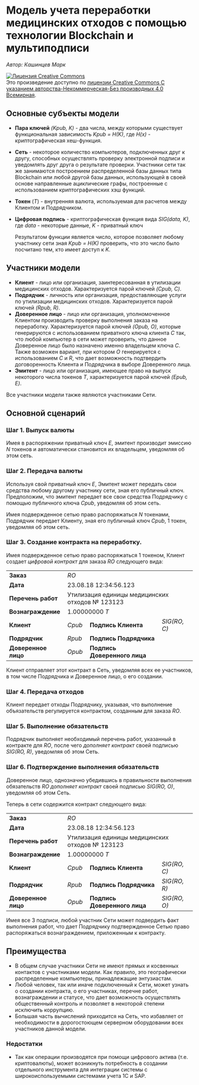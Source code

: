 # Модель учета переработки медицинских отходов с помощью технологии Blockchain и мультиподписи
*Автор: Кашинцев Марк*

<a rel="license" href="http://creativecommons.org/licenses/by-nc-nd/4.0/"><img alt="Лицензия Creative Commons" style="border-width:0" src="https://i.creativecommons.org/l/by-nc-nd/4.0/88x31.png" /></a><br />Это произведение доступно по <a rel="license" href="http://creativecommons.org/licenses/by-nc-nd/4.0/">лицензии Creative Commons С указанием авторства-Некоммерческая-Без производных 4.0 Всемирная</a>.

## Основные субъекты модели

* **Пара ключей** *(Kpub, K)* - два числа, между которыми существует функциональная зависимость *Kpub = H(K)*, где *H(x)* - криптографическая хеш-функция.
* **Cеть** - некоторое количество компьютеров, подключенных друг к другу, способных осуществлять проверку электронной подписи и уведомлять друг друга о результате проверки. Участники сети так же занимаются построением распределенной базы данных типа Blockchain или любой другой базы данных, использующей в своей основе направленные ациклические графы, построенные с использованием криптографических хэш функций.
* **Токен** (*T*) - внутренняя валюта, используемая для расчетов между Клиентом и Подрядчиком.
* **Цифровая подпись** - криптографическая функция вида *SIG(data, K)*, где *data* - некоторые данные, *K* - приватный ключ

  Результатом функции является число, которое позволяет любому участнику сети зная *Kpub = H(K)* проверить, что это число было посчитано тем, кто имеет доступ к *K*.

## Участники модели

* **Клиент** - лицо или организация, заинтересованная в утилизации медицинских отходов. Характеризуется парой ключей *(Cpub, C)*.
* **Подрядчик** - личность или организация, предоставляющие услуги по утилизации медицинских отходов. Характеризуется парой ключей *(Rpub, R)*.
* **Доверенное лицо** - лицо или организация, уполномоченное Клиентом производить проверку выполнения заказа на переработку. Характеризуется парой ключей *(Opub, O)*, которые генерируются с использованием приватного ключа клиента *C* так, что любой компьютер в сети может проверить, что данное Доверенное лицо было назначено именно владельцем ключа *C*. Также возможен вариант, при котором *O* генерируется с использованием *C* и *R*, что дает возможность подтвердить договоренность Клиента и Подрядчика в выборе Доверенного лица.
* **Эмитент** - лицо или организация, имеющее право на выпуск некоторого числа токенов *T*, характеризуется парой ключей *(Epub, E)*.

Все участники модели также являются участниками Сети.

## Основной сценарий

### Шаг 1. Выпуск валюты

Имея в распоряжении приватный ключ *E*, эмитент производит эмиссию *N* токенов и автоматически становится их владельцем, уведомляя об этом сеть.

### Шаг 2. Передача валюты

Используя свой приватный ключ *E*, Эмитент может передать свои средства любому другому участнику сети, зная его публичный ключ. Предположим, что эмитент передает все свои средства Подрядчику с помощью публичного ключа *Cpub*, уведомляя об этом сеть.

Имея подвержденное сетью право распоряжаться *N* токенами, Подрядчик передает Клиенту, зная его публичный ключ *Cpub*, 1 токен, уведомляя об этом сеть.

### Шаг 3. Создание контракта на переработку.

Имея подвержденное сетью право распоряжаться 1 токеном, Клиент создает *цифровой контракт* для заказа *RO* следующего вида:

<table>
  <tbody>
    <tr>
    <td><b>Заказ</b></td>
    <td colspan="3"><i>RO</i></td>
    </tr>
    <tr>
    <td><b>Дата</b></td>
      <td colspan="3">23.08.18 12:34:56.123</td>
    </tr>
    <tr>
    <td><b>Перечень работ</b></td>
      <td colspan="3">Утилизация единицы медицинских отходов № 123123</td>
    </tr>
    <tr>
    <td><b>Вознаграждение</b></td>
    <td colspan="3">1.00000000 <i>T</i></td>
    </tr>
    <tr>
    <td><b>Клиент</b></td>
    <td><i>Cpub</i></td>
    <td><b>Подпись Клиента</b></td>
    <td><i>SIG(RO, C)</i></td>
    </tr>
    <tr>
    <td><b>Подрядчик</b></td>
    <td><i>Rpub</i></td>
    <td><b>Подпись Подрядчика</b></td>
      <td></td>
    </tr>
    <tr>
    <td><b>Доверенное лицо</b></td>
    <td><i>Opub</i></td>
    <td><b>Подпись Доверенного лица</b></td>
      <td></td>
    </tr>
  </tbody>
</table>

Клиент отправляет этот контракт в Сеть, уведомляя всех ее участников, в том числе Подрядчика и Доверенное лицо, о его создании.

### Шаг 4. Передача отходов

Клиент передает отходы Подрядчику, указывая, что выполнение объязательств регулируется контрактом, созданным для заказа *RO*.

### Шаг 5. Выполнение обязательств

Подрядчик выполняет необходимый перечень работ, указанный в контракте для *RO*, после чего *дополняет контракт* своей подписью *SIG(RO, R)*, уведомляя об этом Сеть.

### Шаг 6. Подтверждение выполнения обязательств

Доверенное лицо, однозначно убедившись в правильности выполнения обязательств *RO* *дополняет контракт* своей подписью *SIG(RO, O)*, уведомляя об этом Сеть.

Теперь в сети содержится контракт следующего вида:

<table>
  <tbody>
    <tr>
    <td><b>Заказ</b></td>
    <td colspan="3"><i>RO</i></td>
    </tr>
    <tr>
    <td><b>Дата</b></td>
      <td colspan="3">23.08.18 12:34:56.123</td>
    </tr>
    <tr>
    <td><b>Перечень работ</b></td>
      <td colspan="3">Утилизация единицы медицинских отходов № 123123</td>
    </tr>
    <tr>
    <td><b>Вознаграждение</b></td>
    <td colspan="3">1.00000000 <i>T</i></td>
    </tr>
    <tr>
    <td><b>Клиент</b></td>
    <td><i>Cpub</i></td>
    <td><b>Подпись Клиента</b></td>
    <td><i>SIG(RO, C)</i></td>
    </tr>
    <tr>
    <td><b>Подрядчик</b></td>
    <td><i>Rpub</i></td>
    <td><b>Подпись Подрядчика</b></td>
    <td><i>SIG(RO, R)</i></td>
    </tr>
    <tr>
    <td><b>Доверенное лицо</b></td>
    <td><i>Opub</i></td>
    <td><b>Подпись Доверенного лица</b></td>
    <td><i>SIG(RO, O)</i></td>
    </tr>
  </tbody>
</table>

Имея все 3 подписи, любой участник Сети может подвердить факт выполнения работ, что дает Подрядчику подтвержденное Сетью право распоряжаться вознаграждением, приложенным к контракту.

## Преимущества

* В общем случае участники Сети не имеют прямых и косвенных контактов с участниками модели. Как правило, это географически распределенные компьютеры, принадлежащие энтузиастам.
* Любой человек, так или иначе подключенный к Cети, может узнать о создании контракта, о его участниках, перечне работ, вознаграждении и статусе, что дает возможность осуществлять общественный контроль и позволяет в некоторой степени исключить коррупцию.
* Большая часть вычислений приходится на Сеть, что избавляет от необходимости в дорогостоющем серверном оборудовании всех участников данной модели.

### Недостатки

* Так как операции производятся при помощи цифрового актива (т.е. криптовалюты), может возникнуть потребность в создании отдельного инструмента для интеграции системы с широкоиспользуемыми системами учета 1C и SAP.
